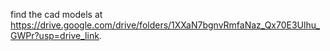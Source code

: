 find the cad models at https://drive.google.com/drive/folders/1XXaN7bgnvRmfaNaz_Qx70E3Ulhu_GWPr?usp=drive_link.
